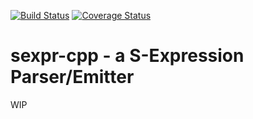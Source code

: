 [![Build Status](https://travis-ci.org/BurningEnlightenment/sexpr-cpp.svg?branch=master)](https://travis-ci.org/BurningEnlightenment/sexpr-cpp)
[![Coverage Status](https://coveralls.io/repos/github/BurningEnlightenment/sexpr-cpp/badge.svg?branch=master)](https://coveralls.io/github/BurningEnlightenment/sexpr-cpp?branch=master)

# sexpr-cpp - a S-Expression Parser/Emitter
WIP